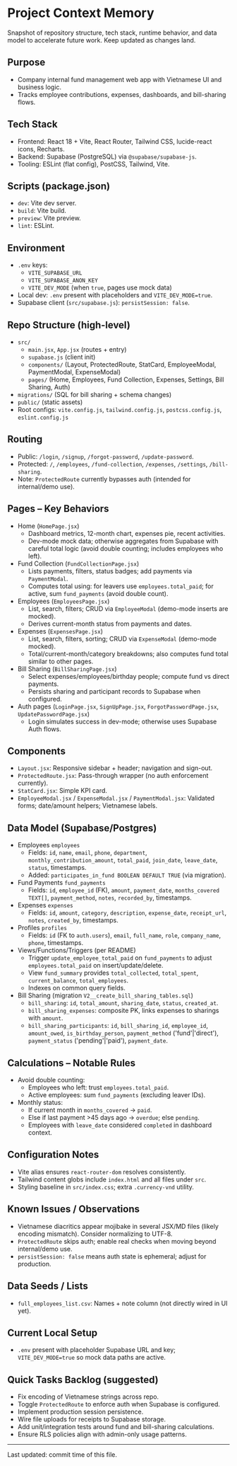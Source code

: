# Project Context Memory

Snapshot of repository structure, tech stack, runtime behavior, and data model to accelerate future work. Keep updated as changes land.

## Purpose
- Company internal fund management web app with Vietnamese UI and business logic.
- Tracks employee contributions, expenses, dashboards, and bill-sharing flows.

## Tech Stack
- Frontend: React 18 + Vite, React Router, Tailwind CSS, lucide-react icons, Recharts.
- Backend: Supabase (PostgreSQL) via `@supabase/supabase-js`.
- Tooling: ESLint (flat config), PostCSS, Tailwind, Vite.

## Scripts (package.json)
- `dev`: Vite dev server.
- `build`: Vite build.
- `preview`: Vite preview.
- `lint`: ESLint.

## Environment
- `.env` keys:
  - `VITE_SUPABASE_URL`
  - `VITE_SUPABASE_ANON_KEY`
  - `VITE_DEV_MODE` (when `true`, pages use mock data)
- Local dev: `.env` present with placeholders and `VITE_DEV_MODE=true`.
- Supabase client (`src/supabase.js`): `persistSession: false`.

## Repo Structure (high-level)
- `src/`
  - `main.jsx`, `App.jsx` (routes + entry)
  - `supabase.js` (client init)
  - `components/` (Layout, ProtectedRoute, StatCard, EmployeeModal, PaymentModal, ExpenseModal)
  - `pages/` (Home, Employees, Fund Collection, Expenses, Settings, Bill Sharing, Auth)
- `migrations/` (SQL for bill sharing + schema changes)
- `public/` (static assets)
- Root configs: `vite.config.js`, `tailwind.config.js`, `postcss.config.js`, `eslint.config.js`

## Routing
- Public: `/login`, `/signup`, `/forgot-password`, `/update-password`.
- Protected: `/`, `/employees`, `/fund-collection`, `/expenses`, `/settings`, `/bill-sharing`.
- Note: `ProtectedRoute` currently bypasses auth (intended for internal/demo use).

## Pages – Key Behaviors
- Home (`HomePage.jsx`)
  - Dashboard metrics, 12-month chart, expenses pie, recent activities.
  - Dev-mode mock data; otherwise aggregates from Supabase with careful total logic (avoid double counting; includes employees who left).
- Fund Collection (`FundCollectionPage.jsx`)
  - Lists payments, filters, status badges; add payments via `PaymentModal`.
  - Computes total using: for leavers use `employees.total_paid`; for active, sum `fund_payments` (avoid double count).
- Employees (`EmployeesPage.jsx`)
  - List, search, filters; CRUD via `EmployeeModal` (demo-mode inserts are mocked).
  - Derives current-month status from payments and dates.
- Expenses (`ExpensesPage.jsx`)
  - List, search, filters, sorting; CRUD via `ExpenseModal` (demo-mode mocked).
  - Total/current-month/category breakdowns; also computes fund total similar to other pages.
- Bill Sharing (`BillSharingPage.jsx`)
  - Select expenses/employees/birthday people; compute fund vs direct payments.
  - Persists sharing and participant records to Supabase when configured.
- Auth pages (`LoginPage.jsx`, `SignUpPage.jsx`, `ForgotPasswordPage.jsx`, `UpdatePasswordPage.jsx`)
  - Login simulates success in dev-mode; otherwise uses Supabase Auth flows.

## Components
- `Layout.jsx`: Responsive sidebar + header; navigation and sign-out.
- `ProtectedRoute.jsx`: Pass-through wrapper (no auth enforcement currently).
- `StatCard.jsx`: Simple KPI card.
- `EmployeeModal.jsx` / `ExpenseModal.jsx` / `PaymentModal.jsx`: Validated forms; date/amount helpers; Vietnamese labels.

## Data Model (Supabase/Postgres)
- Employees `employees`
  - Fields: `id`, `name`, `email`, `phone`, `department`, `monthly_contribution_amount`, `total_paid`, `join_date`, `leave_date`, `status`, timestamps.
  - Added: `participates_in_fund BOOLEAN DEFAULT TRUE` (via migration).
- Fund Payments `fund_payments`
  - Fields: `id`, `employee_id` (FK), `amount`, `payment_date`, `months_covered TEXT[]`, `payment_method`, `notes`, `recorded_by`, timestamps.
- Expenses `expenses`
  - Fields: `id`, `amount`, `category`, `description`, `expense_date`, `receipt_url`, `notes`, `created_by`, timestamps.
- Profiles `profiles`
  - Fields: `id` (FK to `auth.users`), `email`, `full_name`, `role`, `company_name`, `phone`, timestamps.
- Views/Functions/Triggers (per README)
  - Trigger `update_employee_total_paid` on `fund_payments` to adjust `employees.total_paid` on insert/update/delete.
  - View `fund_summary` provides `total_collected`, `total_spent`, `current_balance`, `total_employees`.
  - Indexes on common query fields.
- Bill Sharing (migration `V2__create_bill_sharing_tables.sql`)
  - `bill_sharing`: `id`, `total_amount`, `sharing_date`, `status`, `created_at`.
  - `bill_sharing_expenses`: composite PK, links expenses to sharings with `amount`.
  - `bill_sharing_participants`: `id`, `bill_sharing_id`, `employee_id`, `amount_owed`, `is_birthday_person`, `payment_method` ('fund'|'direct'), `payment_status` ('pending'|'paid'), `payment_date`.

## Calculations – Notable Rules
- Avoid double counting:
  - Employees who left: trust `employees.total_paid`.
  - Active employees: sum `fund_payments` (excluding leaver IDs).
- Monthly status:
  - If current month in `months_covered` → `paid`.
  - Else if last payment >45 days ago → `overdue`; else `pending`.
  - Employees with `leave_date` considered `completed` in dashboard context.

## Configuration Notes
- Vite alias ensures `react-router-dom` resolves consistently.
- Tailwind content globs include `index.html` and all files under `src`.
- Styling baseline in `src/index.css`; extra `.currency-vnd` utility.

## Known Issues / Observations
- Vietnamese diacritics appear mojibake in several JSX/MD files (likely encoding mismatch). Consider normalizing to UTF-8.
- `ProtectedRoute` skips auth; enable real checks when moving beyond internal/demo use.
- `persistSession: false` means auth state is ephemeral; adjust for production.

## Data Seeds / Lists
- `full_employees_list.csv`: Names + note column (not directly wired in UI yet).

## Current Local Setup
- `.env` present with placeholder Supabase URL and key; `VITE_DEV_MODE=true` so mock data paths are active.

## Quick Tasks Backlog (suggested)
- Fix encoding of Vietnamese strings across repo.
- Toggle `ProtectedRoute` to enforce auth when Supabase is configured.
- Implement production session persistence.
- Wire file uploads for receipts to Supabase storage.
- Add unit/integration tests around fund and bill-sharing calculations.
- Ensure RLS policies align with admin-only usage patterns.

---
Last updated: commit time of this file.
